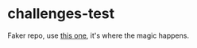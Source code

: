 # challenges-test

Faker repo, use [this one](https://github.com/pybites/challenges), it's where the magic happens.
